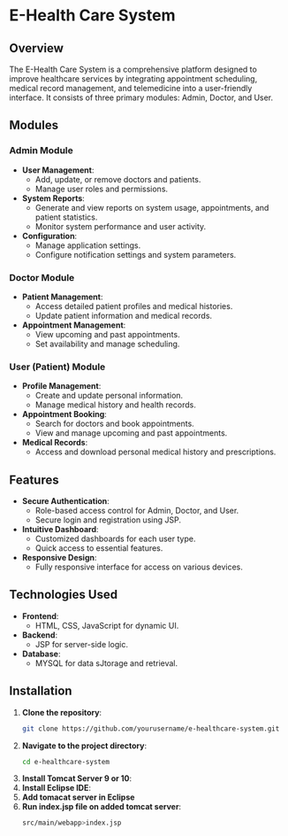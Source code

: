 # E-Health Care System

## Overview

The E-Health Care System is a comprehensive platform designed to improve healthcare services by integrating appointment scheduling, medical record management, and telemedicine into a user-friendly interface. It consists of three primary modules: Admin, Doctor, and User.

## Modules

### Admin Module
- **User Management**:
  - Add, update, or remove doctors and patients.
  - Manage user roles and permissions.
- **System Reports**:
  - Generate and view reports on system usage, appointments, and patient statistics.
  - Monitor system performance and user activity.
- **Configuration**:
  - Manage application settings.
  - Configure notification settings and system parameters.

### Doctor Module
- **Patient Management**:
  - Access detailed patient profiles and medical histories.
  - Update patient information and medical records.
- **Appointment Management**:
  - View upcoming and past appointments.
  - Set availability and manage scheduling.

### User (Patient) Module
- **Profile Management**:
  - Create and update personal information.
  - Manage medical history and health records.
- **Appointment Booking**:
  - Search for doctors and book appointments.
  - View and manage upcoming and past appointments.
- **Medical Records**:
  - Access and download personal medical history and prescriptions.

## Features

- **Secure Authentication**:
  - Role-based access control for Admin, Doctor, and User.
  - Secure login and registration using JSP.
- **Intuitive Dashboard**:
  - Customized dashboards for each user type.
  - Quick access to essential features.
- **Responsive Design**:
  - Fully responsive interface for access on various devices.

## Technologies Used

- **Frontend**:
  - HTML, CSS, JavaScript for dynamic UI.
- **Backend**:
  - JSP for server-side logic.
- **Database**:
  - MYSQL for data sJtorage and retrieval.


## Installation

1. **Clone the repository**:
   ```bash
   git clone https://github.com/yourusername/e-healthcare-system.git
2. **Navigate to the project directory**:
   ```bash
   cd e-healthcare-system
3. **Install Tomcat Server 9 or 10**:
4. **Install Eclipse IDE**:
5. **Add tomacat server in Eclipse**
6. **Run index.jsp file on added tomcat server**:
   ```bash
   src/main/webapp>index.jsp
